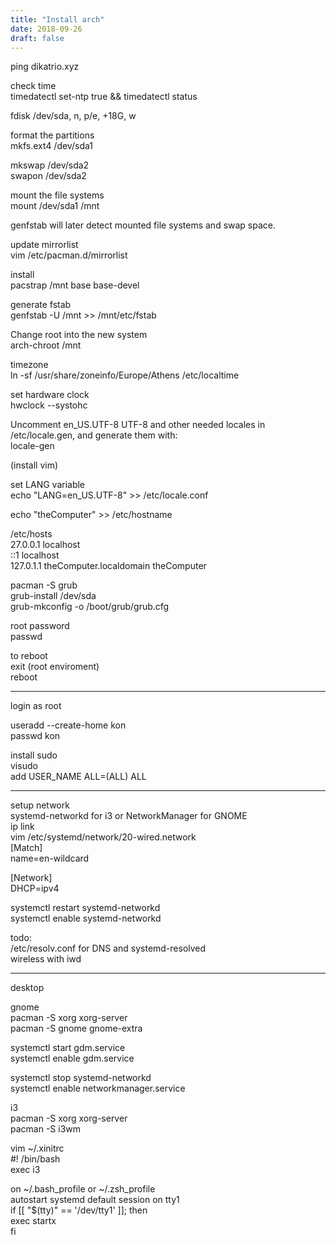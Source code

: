 ```yaml
---
title: "Install arch"
date: 2018-09-26
draft: false
---
```


ping dikatrio.xyz

check time  
timedatectl set-ntp true && timedatectl status

fdisk /dev/sda, n, p/e, +18G, w

format the partitions  
mkfs.ext4 /dev/sda1

mkswap /dev/sda2  
swapon /dev/sda2

mount the file systems  
mount /dev/sda1 /mnt

genfstab will later detect mounted file systems and swap space.  

update mirrorlist  
vim /etc/pacman.d/mirrorlist

install  
pacstrap /mnt base base-devel

generate fstab  
genfstab -U /mnt >> /mnt/etc/fstab

Change root into the new system  
arch-chroot /mnt

timezone  
ln -sf /usr/share/zoneinfo/Europe/Athens /etc/localtime

set hardware clock  
hwclock --systohc

Uncomment en_US.UTF-8 UTF-8 and other needed locales in /etc/locale.gen, and generate them with:  
locale-gen

(install vim)

set LANG variable  
echo "LANG=en_US.UTF-8" >> /etc/locale.conf

echo "theComputer" >> /etc/hostname

/etc/hosts  
27.0.0.1	localhost  
::1		localhost  
127.0.1.1	theComputer.localdomain	theComputer  

pacman -S grub  
grub-install /dev/sda  
grub-mkconfig -o /boot/grub/grub.cfg

root password  
passwd

to reboot  
exit (root enviroment)  
reboot

----------------------------
login as root

useradd --create-home kon  
passwd kon

install sudo  
visudo  
add USER_NAME ALL=(ALL) ALL

----------------------------
setup network  
systemd-networkd for i3 or NetworkManager for GNOME  
ip link  
vim /etc/systemd/network/20-wired.network  
[Match]  
name=en-wildcard  

[Network]  
DHCP=ipv4

systemctl restart systemd-networkd  
systemctl enable systemd-networkd

todo:   
/etc/resolv.conf for DNS and systemd-resolved  
wireless with iwd

----------------------------
desktop

gnome  
pacman -S xorg xorg-server  
pacman -S gnome gnome-extra

systemctl start gdm.service  
systemctl enable gdm.service

systemctl stop systemd-networkd  
systemctl enable networkmanager.service

i3  
pacman -S xorg xorg-server  
pacman -S i3wm

vim ~/.xinitrc  
#! /bin/bash  
exec i3

on ~/.bash_profile or ~/.zsh_profile  
 autostart systemd default session on tty1  
if [[ "$(tty)" == '/dev/tty1' ]]; then  
    exec startx  
fi


